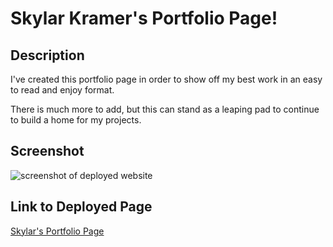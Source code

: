 # Skylar Kramer's Portfolio Page!

## Description

I've created this portfolio page in order to show off my best work in an easy to read and enjoy format.

There is much more to add, but this can stand as a leaping pad to continue to build a home for my projects.

## Screenshot

![screenshot of deployed website]()

## Link to Deployed Page

[Skylar's Portfolio Page]()